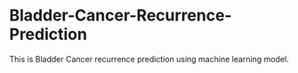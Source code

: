 # Bladder-Cancer-Recurrence-Prediction
This is Bladder Cancer recurrence prediction using machine learning model.

